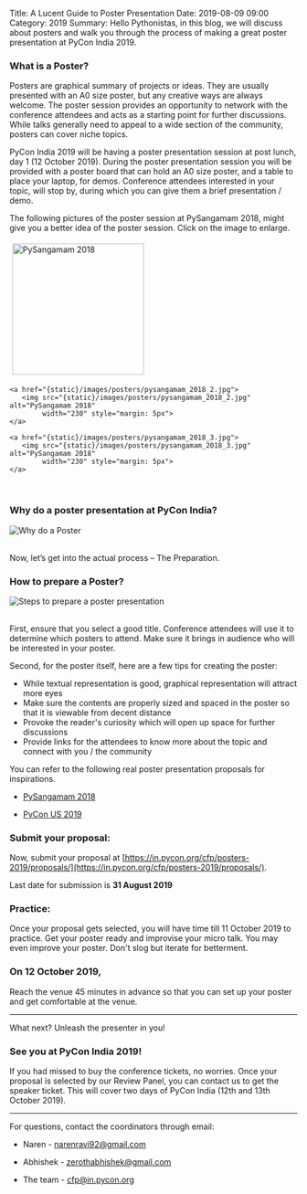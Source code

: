 Title: A Lucent Guide to Poster Presentation
Date: 2019-08-09 09:00
Category: 2019
Summary: Hello Pythonistas, in this blog, we will discuss about posters and walk you through the process of making a great poster presentation at PyCon India 2019.

### What is a Poster?

Posters are graphical summary of projects or ideas. They are usually presented with an A0 size poster, but any creative ways are always welcome. The poster session provides an opportunity to network with the conference attendees and acts as a starting point for further discussions. While talks generally need to appeal to a wide section of the community, posters can cover niche topics.

PyCon India 2019 will be having a poster presentation session at post lunch, day 1 (12 October 2019). During the poster presentation session you will be provided with a poster board that can hold an A0 size poster, and a table to place your laptop, for demos. Conference attendees interested in your topic, will stop by, during which you can give them a brief presentation / demo.

The following pictures of the poster session at PySangamam 2018, might
give you a better idea of the poster session. Click on the image to
enlarge.

<div class="text-center">
    <a href="{static}/images/posters/pysangamam_2018_1.jpg">
       <img src="{static}/images/posters/pysangamam_2018_1.jpg" alt="PySangamam 2018"
       	    width="230" style="margin: 5px">
    </a>

    <a href="{static}/images/posters/pysangamam_2018_2.jpg">
       <img src="{static}/images/posters/pysangamam_2018_2.jpg" alt="PySangamam 2018"
       	    width="230" style="margin: 5px">
    </a>

    <a href="{static}/images/posters/pysangamam_2018_3.jpg">
       <img src="{static}/images/posters/pysangamam_2018_3.jpg" alt="PySangamam 2018"
       	    width="230" style="margin: 5px">
    </a>
</div>
<br/>

### Why do a poster presentation at PyCon India?

<div class="text-center">
    <img src="{static}/images/posters/why_poster.png" alt="Why do a Poster" style="max-height: 500px">
</div>
<br>

Now, let’s get into the actual process – The Preparation.

### How to prepare a Poster?

<div class="text-center">
    <img src="{static}/images/posters/poster_guide.png" alt="Steps to prepare a poster presentation" style="max-height: 500px">
</div>
<br>

First, ensure that you select a good title. Conference attendees will use it to determine which posters to attend. Make sure it brings in audience who will be interested in your poster.

Second, for the poster itself, here are a few tips for creating the poster:
* While textual representation is good, graphical representation will attract more eyes
* Make sure the contents are properly sized and spaced in the poster so that it is viewable from decent distance
* Provoke the reader's curiosity which will open up space for further discussions
* Provide links for the attendees to know more about the topic and connect with you / the community

You can refer to the following real poster presentation proposals for inspirations.

  * [PySangamam 2018](https://pysangamam.org/blog/2018/08/29/announcing-selected-posters/)

  * [PyCon US 2019](https://us.pycon.org/2019/schedule/posters/list/)

### Submit your proposal:

Now, submit your proposal at [https://in.pycon.org/cfp/posters-2019/proposals/](https://in.pycon.org/cfp/posters-2019/proposals/).

Last date for submission is **31 August 2019**

### Practice:

Once your proposal gets selected, you will have time till 11 October 2019 to practice. Get your poster ready and improvise your micro talk. You may even improve your poster. Don't slog but iterate for betterment.

### On 12 October 2019,

Reach the venue 45 minutes in advance so that you can set up your poster and get comfortable at the venue.

***

What next? Unleash the presenter in you!

### See you at PyCon India 2019!

If you had missed to buy the conference tickets, no worries. Once your proposal is selected by our Review Panel, you can contact us to get the speaker ticket. This will cover two days of PyCon India (12th and 13th October 2019).

***

For questions, contact the coordinators through email:

  * Naren - [narenravi92@gmail.com](mailto:narenravi92@gmail.com)

  * Abhishek - [zerothabhishek@gmail.com](mailto:zerothabhishek@gmail.com)

  * The team - [cfp@in.pycon.org](mailto:cfp@in.pycon.org)
